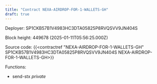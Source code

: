 ```yaml
---
title: "Contract NEXA-AIRDROP-FOR-1-WALLETS-GH"
draft: true
---
```

Deployer: SP1CKB57B1V4983HC3DTA05825P8RVQSVV9JN404S


 



Block height: 449678 (2025-01-11T05:56:25.000Z)

Source code: {{<contractref "NEXA-AIRDROP-FOR-1-WALLETS-GH" SP1CKB57B1V4983HC3DTA05825P8RVQSVV9JN404S NEXA-AIRDROP-FOR-1-WALLETS-GH>}}

Functions:

* send-stx _private_
